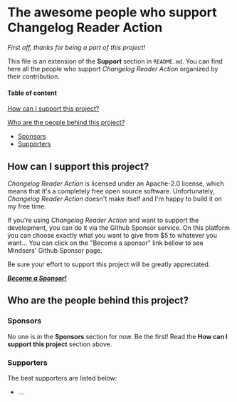 # The awesome people who support Changelog Reader Action

*First off, thanks for being a part of this project!*

This file is an extension of the **Support** section in `README.md`. You can find here all the people who support *Changelog Reader Action* organized by their contribution.

#### Table of content

[How can I support this project?](#how-can-i-support-this-project)

[Who are the people behind this project?](#who-are-the-people-behind-this-project)

* [Sponsors](#sponsors)
* [Supporters](#supporters)

## How can I support this project?

*Changelog Reader Action* is licensed under an Apache-2.0 license, which means that it's a completely free open source software. Unfortunately, *Changelog Reader Action* doesn't make itself and I'm happy to build it on my free time.

If you're using *Changelog Reader Action* and want to support the development, you can do it via the Github Sponsor service. On this platform you can choose exactly what you want to give from $5 to whatever you want... You can click on the "Become a sponsor" link bellow to see Mindsers' Github Sponsor page.

Be sure your effort to support this project will be greatly appreciated.

[**_Become a Sponsor!_**](https://github.com/sponsors/mindsers)

## Who are the people behind this project?

### Sponsors

No one is in the **Sponsors** section for now. Be the first! Read the **How can I support this project** section above.

### Supporters

The best supporters are listed below:

- ...
